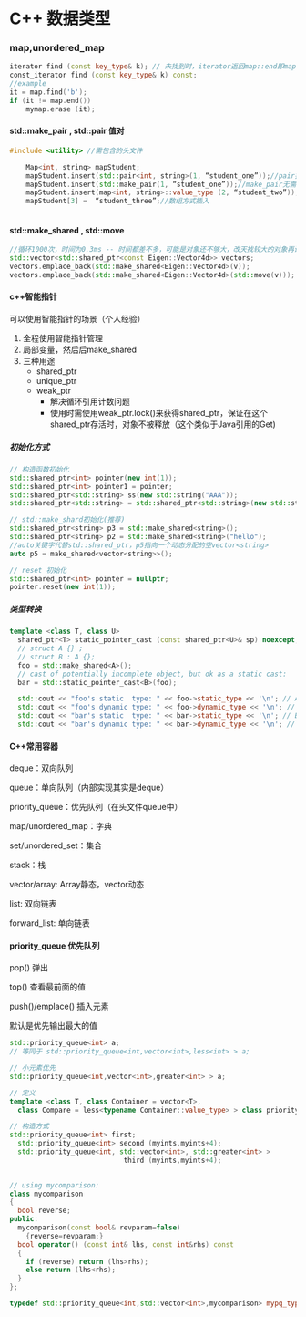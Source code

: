 # C++ 数据类型

### map,unordered_map

```c++
iterator find (const key_type& k); // 未找到时，iterator返回map::end即map.end()
const_iterator find (const key_type& k) const;
//example
it = map.find('b');
if (it != map.end())
    mymap.erase (it);
```

#### std::make_pair , std::pair 值对

```c++
#include <utility> //需包含的头文件

	Map<int, string> mapStudent;
	mapStudent.insert(std::pair<int, string>(1, “student_one”));//pair插入
    mapStudent.insert(std::make_pair(1, “student_one”));//make_pair无需指定类型
    mapStudent.insert(map<int, string>::value_type (2, “student_two”));//value_type
    mapStudent[3] =  “student_three”;//数组方式插入
    
```

#### std::make_shared , std::move

```c++
//循环1000次，时间为0.3ms -- 时间都差不多，可能是对象还不够大，改天找较大的对象再试一下
std::vector<std::shared_ptr<const Eigen::Vector4d>> vectors;
vectors.emplace_back(std::make_shared<Eigen::Vector4d>(v));
vectors.emplace_back(std::make_shared<Eigen::Vector4d>(std::move(v)));
```

#### c++智能指针

可以使用智能指针的场景（个人经验）

1. 全程使用智能指针管理
2. 局部变量，然后后make_shared
3. 三种用途
   - shared_ptr
   - unique_ptr
   - weak_ptr
     - 解决循环引用计数问题
     - 使用时需使用weak_ptr.lock()来获得shared_ptr，保证在这个shared_ptr存活时，对象不被释放（这个类似于Java引用的Get)

##### 初始化方式

```C++
// 构造函数初始化
std::shared_ptr<int> pointer(new int(1));
std::shared_ptr<int> pointer1 = pointer;
std::shared_ptr<std::string> ss(new std::string("AAA"));
std::shared_ptr<std::string> = std::shared_ptr<std::string>(new std::string("AAA"));

// std::make_shard初始化(推荐)
std::shared_ptr<string> p3 = std::make_shared<string>();
std::shared_ptr<string> p2 = std::make_shared<string>("hello");
//auto关键字代替std::shared_ptr，p5指向一个动态分配的空vector<string>
auto p5 = make_shared<vector<string>>();

// reset 初始化
std::shared_ptr<int> pointer = nullptr;
pointer.reset(new int(1));
```

##### 类型转换

```c++
template <class T, class U>
  shared_ptr<T> static_pointer_cast (const shared_ptr<U>& sp) noexcept;
  // struct A {} ;
  // struct B : A {};
  foo = std::make_shared<A>();
  // cast of potentially incomplete object, but ok as a static cast:
  bar = std::static_pointer_cast<B>(foo);

  std::cout << "foo's static  type: " << foo->static_type << '\n'; // A
  std::cout << "foo's dynamic type: " << foo->dynamic_type << '\n'; // A
  std::cout << "bar's static  type: " << bar->static_type << '\n'; // B
  std::cout << "bar's dynamic type: " << bar->dynamic_type << '\n'; // A
```

#### C++常用容器

deque：双向队列

queue：单向队列（内部实现其实是deque）

priority_queue：优先队列（在头文件queue中）

map/unordered_map：字典

set/unordered_set：集合

stack：栈

vector/array: Array静态，vector动态

list: 双向链表

forward_list: 单向链表

#### priority_queue 优先队列

pop() 弹出

top() 查看最前面的值

push()/emplace() 插入元素

默认是优先输出最大的值

```c++
std::priority_queue<int> a;
// 等同于 std::priority_queue<int,vector<int>,less<int> > a;

// 小元素优先
std::priority_queue<int,vector<int>,greater<int> > a;

// 定义
template <class T, class Container = vector<T>,
  class Compare = less<typename Container::value_type> > class priority_queue;

// 构造方式
std::priority_queue<int> first;
  std::priority_queue<int> second (myints,myints+4);
  std::priority_queue<int, std::vector<int>, std::greater<int> >
                            third (myints,myints+4);
  

// using mycomparison:
class mycomparison
{
  bool reverse;
public:
  mycomparison(const bool& revparam=false)
    {reverse=revparam;}
  bool operator() (const int& lhs, const int&rhs) const
  {
    if (reverse) return (lhs>rhs);
    else return (lhs<rhs);
  }
};

typedef std::priority_queue<int,std::vector<int>,mycomparison> mypq_type;
```

